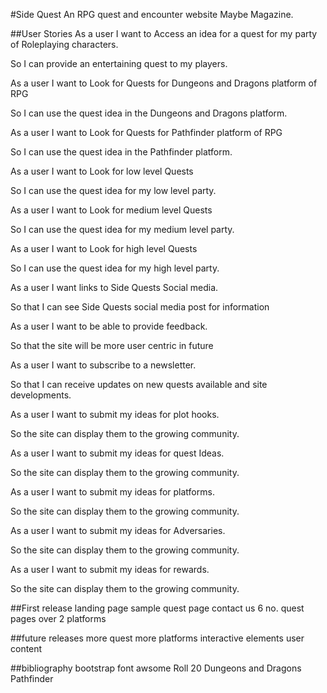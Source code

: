 #Side Quest
An RPG quest and encounter website Maybe Magazine.

##User Stories
As a user I want to Access an idea for a quest for my party of Roleplaying characters.

So I can provide an entertaining quest to my players.

As a user I want to Look for Quests for Dungeons and Dragons platform of RPG

So I can use the quest idea in the Dungeons and Dragons platform.

As a user I want to Look for Quests for Pathfinder platform of RPG

So I can use the quest idea in the Pathfinder platform.

As a user I want to Look for low level Quests

So I can use the quest idea for my low level party.

As a user I want to Look for medium level Quests

So I can use the quest idea for my medium level party.

As a user I want to Look for high level Quests

So I can use the quest idea for my high level party.

As a user I want links to Side Quests Social media.

So that I can see Side Quests social media post for information

As a user I want to be able to provide feedback.

So that the site will be more user centric in future

As a user I want to subscribe to a newsletter.

So that I can receive updates on new quests available and site developments.

As a user I want to submit my ideas for plot hooks.

So the site can display them to the growing community.

As a user I want to submit my ideas for quest Ideas.

So the site can display them to the growing community.

As a user I want to submit my ideas for platforms.

So the site can display them to the growing community.

As a user I want to submit my ideas for Adversaries.

So the site can display them to the growing community.

As a user I want to submit my ideas for rewards.

So the site can display them to the growing community.

##First release
landing page 
sample quest page
contact us
6 no. quest pages over 2 platforms

##future releases
more quest 
more platforms
interactive elements
user content 

##bibliography
bootstrap
font awsome
Roll 20
Dungeons and Dragons
Pathfinder
